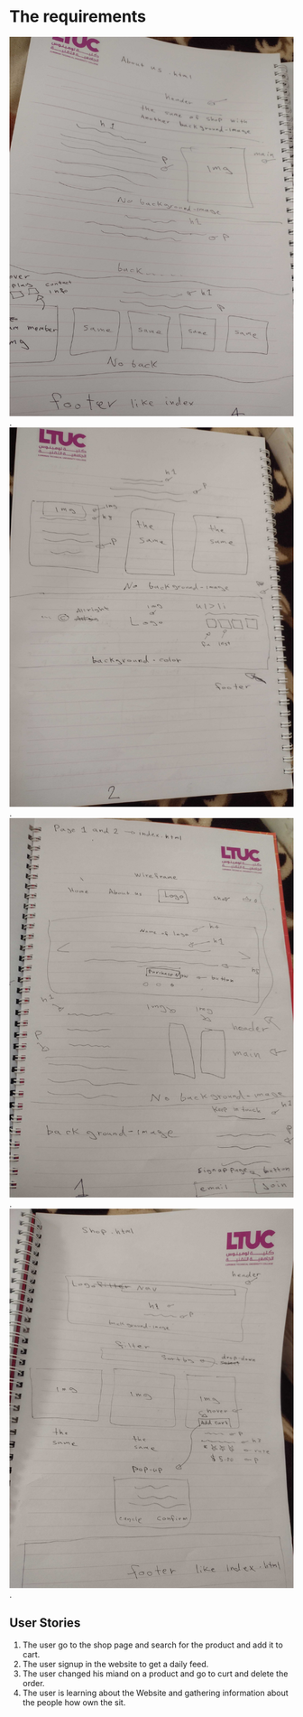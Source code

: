 # The requirements

![about-us](./Images/about-us.jpg).
![footer](./Images/footer.jpg).
![main page](./Images/mainpage.jpg).
![shop](./Images/shop.jpg).

## User Stories

1. The user go to the shop page and search for the product and add it to cart.
2. The user signup in the website to get a daily feed.
3. The user changed his miand on a product and go to curt and delete the order.
4. The user is learning  about the Website and gathering information about the people how own the sit.